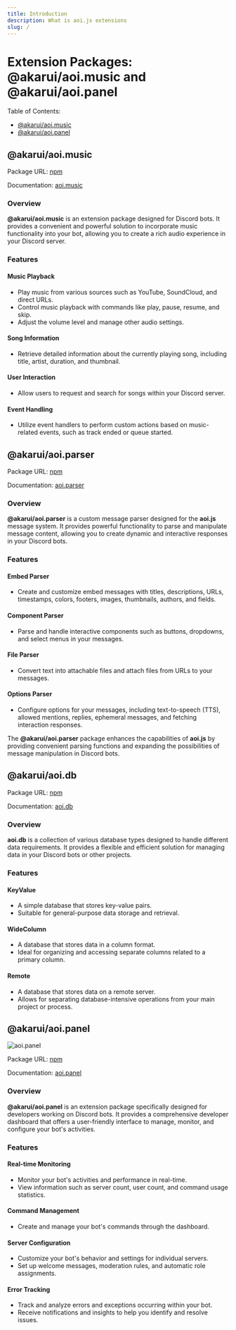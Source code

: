 ```yaml
---
title: Introduction
description: What is aoi.js extensions 
slug: /
---
```


# Extension Packages: @akarui/aoi.music and @akarui/aoi.panel

Table of Contents:
- [@akarui/aoi.music](#akaruiaoimusic)
- [@akarui/aoi.panel](#akaruiaoipanel)

## @akarui/aoi.music

Package URL: [npm](https://www.npmjs.com/package/@akarui/aoi.music)

Documentation: [aoi.music](../aoi.music/1introduction.md)

### Overview
**@akarui/aoi.music** is an extension package designed for Discord bots. It provides a convenient and powerful solution to incorporate music functionality into your bot, allowing you to create a rich audio experience in your Discord server.

### Features

#### Music Playback
- Play music from various sources such as YouTube, SoundCloud, and direct URLs.
- Control music playback with commands like play, pause, resume, and skip.
- Adjust the volume level and manage other audio settings.

#### Song Information
- Retrieve detailed information about the currently playing song, including title, artist, duration, and thumbnail.

#### User Interaction
- Allow users to request and search for songs within your Discord server.

#### Event Handling
- Utilize event handlers to perform custom actions based on music-related events, such as track ended or queue started.

## @akarui/aoi.parser

Package URL: [npm](https://www.npmjs.com/package/@akarui/aoi.parser)

Documentation: [aoi.parser](https://aoi-parser.vercel.app/)

### Overview
**@akarui/aoi.parser** is a custom message parser designed for the **aoi.js** message system. It provides powerful functionality to parse and manipulate message content, allowing you to create dynamic and interactive responses in your Discord bots.

### Features

#### Embed Parser
- Create and customize embed messages with titles, descriptions, URLs, timestamps, colors, footers, images, thumbnails, authors, and fields.

#### Component Parser
- Parse and handle interactive components such as buttons, dropdowns, and select menus in your messages.

#### File Parser
- Convert text into attachable files and attach files from URLs to your messages.

#### Options Parser
- Configure options for your messages, including text-to-speech (TTS), allowed mentions, replies, ephemeral messages, and fetching interaction responses.

The **@akarui/aoi.parser** package enhances the capabilities of **aoi.js** by providing convenient parsing functions and expanding the possibilities of message manipulation in Discord bots.


## @akarui/aoi.db

Package URL: [npm](https://www.npmjs.com/package/aoi.db)

Documentation: [aoi.db](https://akaruidevelopment.github.io/aoi.db/)

### Overview
**aoi.db** is a collection of various database types designed to handle different data requirements. It provides a flexible and efficient solution for managing data in your Discord bots or other projects.

### Features

#### KeyValue
- A simple database that stores key-value pairs.
- Suitable for general-purpose data storage and retrieval.

#### WideColumn
- A database that stores data in a column format.
- Ideal for organizing and accessing separate columns related to a primary column.

#### Remote
- A database that stores data on a remote server.
- Allows for separating database-intensive operations from your main project or process.

## @akarui/aoi.panel

![aoi.panel](https://raw.githubusercontent.com/aoijs/website/main/assets/images/aoipanel-banner.png)

Package URL: [npm](https://www.npmjs.com/package/@akarui/aoi.panel)

Documentation: [aoi.panel](../aoi.panel/1introduction.md)

### Overview
**@akarui/aoi.panel** is an extension package specifically designed for developers working on Discord bots. It provides a comprehensive developer dashboard that offers a user-friendly interface to manage, monitor, and configure your bot's activities.

### Features

#### Real-time Monitoring
- Monitor your bot's activities and performance in real-time.
- View information such as server count, user count, and command usage statistics.

#### Command Management
- Create and manage your bot's commands through the dashboard.

#### Server Configuration
- Customize your bot's behavior and settings for individual servers.
- Set up welcome messages, moderation rules, and automatic role assignments.

#### Error Tracking
- Track and analyze errors and exceptions occurring within your bot.
- Receive notifications and insights to help you identify and resolve issues.